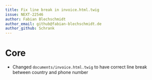 ```yaml
---
title: Fix line break in invoice.html.twig
issue: NEXT-22546
author: Fabian Blechschmidt
author_email: github@fabian-blechschmidt.de
author_github: Schrank
---
```

# Core
* Changed `documents/invoice.html.twig` to have correct line break between country and phone number

